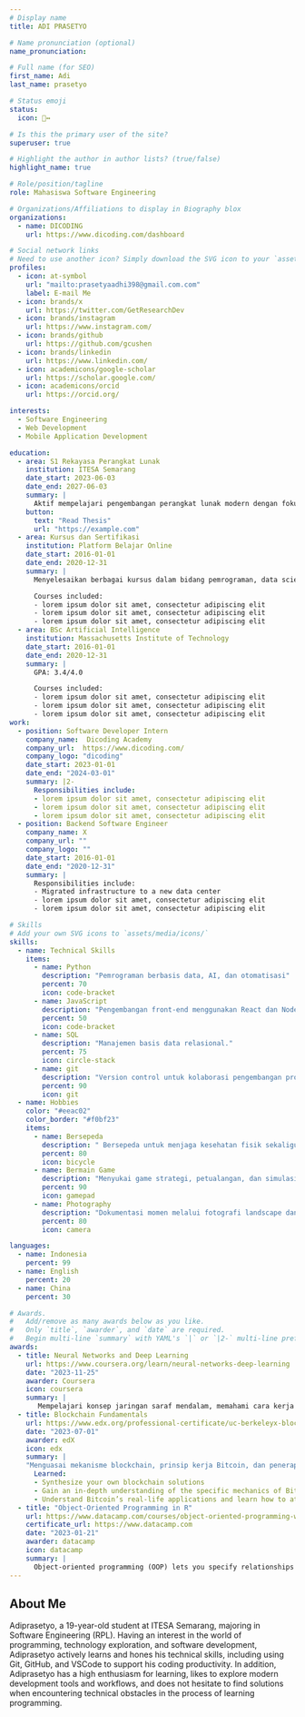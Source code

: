```yaml
---
# Display name
title: ADI PRASETYO

# Name pronunciation (optional)
name_pronunciation: 

# Full name (for SEO)
first_name: Adi
last_name: prasetyo

# Status emoji
status:
  icon: 🙂‍↔️

# Is this the primary user of the site?
superuser: true

# Highlight the author in author lists? (true/false)
highlight_name: true

# Role/position/tagline
role: Mahasiswa Software Engineering

# Organizations/Affiliations to display in Biography blox
organizations:
  - name: DICODING
    url: https://www.dicoding.com/dashboard

# Social network links
# Need to use another icon? Simply download the SVG icon to your `assets/media/icons/` folder.
profiles:
  - icon: at-symbol
    url: "mailto:prasetyaadhi398@gmail.com.com"
    label: E-mail Me
  - icon: brands/x
    url: https://twitter.com/GetResearchDev
  - icon: brands/instagram
    url: https://www.instagram.com/
  - icon: brands/github
    url: https://github.com/gcushen
  - icon: brands/linkedin
    url: https://www.linkedin.com/
  - icon: academicons/google-scholar
    url: https://scholar.google.com/
  - icon: academicons/orcid
    url: https://orcid.org/

interests:
  - Software Engineering
  - Web Development
  - Mobile Application Development

education:
  - area: S1 Rekayasa Perangkat Lunak
    institution: ITESA Semarang
    date_start: 2023-06-03
    date_end: 2027-06-03
    summary: |
      Aktif mempelajari pengembangan perangkat lunak modern dengan fokus pada pengembangan aplikasi berbasis web dan mobile. Tertarik dalam penelitian yang mengintegrasikan teknologi AI dalam pengembangan software.
    button:
      text: "Read Thesis"
      url: "https://example.com"
  - area: Kursus dan Sertifikasi
    institution: Platform Belajar Online
    date_start: 2016-01-01
    date_end: 2020-12-31
    summary: |
      Menyelesaikan berbagai kursus dalam bidang pemrograman, data science, AI, dan blockchain dari platform terkemuka seperti Dicoding, Coursera, dan edX.

      Courses included:
      - lorem ipsum dolor sit amet, consectetur adipiscing elit
      - lorem ipsum dolor sit amet, consectetur adipiscing elit
      - lorem ipsum dolor sit amet, consectetur adipiscing elit
  - area: BSc Artificial Intelligence
    institution: Massachusetts Institute of Technology
    date_start: 2016-01-01
    date_end: 2020-12-31
    summary: |
      GPA: 3.4/4.0

      Courses included:
      - lorem ipsum dolor sit amet, consectetur adipiscing elit
      - lorem ipsum dolor sit amet, consectetur adipiscing elit
      - lorem ipsum dolor sit amet, consectetur adipiscing elit
work:
  - position: Software Developer Intern
    company_name:  Dicoding Academy
    company_url:  https://www.dicoding.com/
    company_logo: "dicoding"
    date_start: 2023-01-01
    date_end: "2024-03-01"
    summary: |2-
      Responsibilities include:
      - lorem ipsum dolor sit amet, consectetur adipiscing elit
      - lorem ipsum dolor sit amet, consectetur adipiscing elit
      - lorem ipsum dolor sit amet, consectetur adipiscing elit
  - position: Backend Software Engineer
    company_name: X
    company_url: ""
    company_logo: ""
    date_start: 2016-01-01
    date_end: "2020-12-31"
    summary: |
      Responsibilities include:
      - Migrated infrastructure to a new data center
      - lorem ipsum dolor sit amet, consectetur adipiscing elit
      - lorem ipsum dolor sit amet, consectetur adipiscing elit

# Skills
# Add your own SVG icons to `assets/media/icons/`
skills:
  - name: Technical Skills
    items:
      - name: Python
        description: "Pemrograman berbasis data, AI, dan otomatisasi"
        percent: 70
        icon: code-bracket
      - name: JavaScript
        description: "Pengembangan front-end menggunakan React dan Node.js"
        percent: 50
        icon: code-bracket
      - name: SQL
        description: "Manajemen basis data relasional."
        percent: 75
        icon: circle-stack
      - name: git
        description: "Version control untuk kolaborasi pengembangan proyek"
        percent: 90
        icon: git
  - name: Hobbies
    color: "#eeac02"
    color_border: "#f0bf23"
    items:
      - name: Bersepeda
        description: " Bersepeda untuk menjaga kesehatan fisik sekaligus menjelajahi lingkungan sekitar."
        percent: 80
        icon: bicycle
      - name: Bermain Game
        description: "Menyukai game strategi, petualangan, dan simulasi untuk relaksasi dan mengasah keterampilan berpikir"
        percent: 90
        icon: gamepad
      - name: Photography
        description: "Dokumentasi momen melalui fotografi landscape dan potret."
        percent: 80
        icon: camera

languages:
  - name: Indonesia
    percent: 99
  - name: English
    percent: 20
  - name: China
    percent: 30

# Awards.
#   Add/remove as many awards below as you like.
#   Only `title`, `awarder`, and `date` are required.
#   Begin multi-line `summary` with YAML's `|` or `|2-` multi-line prefix and indent 2 spaces below.
awards:
  - title: Neural Networks and Deep Learning
    url: https://www.coursera.org/learn/neural-networks-deep-learning
    date: "2023-11-25"
    awarder: Coursera
    icon: coursera
    summary: |
       Mempelajari konsep jaringan saraf mendalam, memahami cara kerja AI, serta mengimplementasikan model deep learning untuk pemecahan masalah nyata.
  - title: Blockchain Fundamentals
    url: https://www.edx.org/professional-certificate/uc-berkeleyx-blockchain-fundamentals
    date: "2023-07-01"
    awarder: edX
    icon: edx
    summary: |  
    "Menguasai mekanisme blockchain, prinsip kerja Bitcoin, dan penerapan smart contract"
      Learned:
      - Synthesize your own blockchain solutions
      - Gain an in-depth understanding of the specific mechanics of Bitcoin
      - Understand Bitcoin’s real-life applications and learn how to attack and destroy Bitcoin, Ethereum, smart contracts and Dapps, and alternatives to Bitcoin’s Proof-of-Work consensus algorithm
  - title: "Object-Oriented Programming in R"
    url: https://www.datacamp.com/courses/object-oriented-programming-with-s3-and-r6-in-r
    certificate_url: https://www.datacamp.com
    date: "2023-01-21"
    awarder: datacamp
    icon: datacamp
    summary: |
      Object-oriented programming (OOP) lets you specify relationships between functions and the objects that they can act on, helping you manage complexity in your code. This is an intermediate level course, providing an introduction to OOP, using the S3 and R6 systems. S3 is a great day-to-day R programming tool that simplifies some of the functions that you write. R6 is especially useful for industry-specific analyses, working with web APIs, and building GUIs.
---
```


## About Me

Adiprasetyo, a 19-year-old student at ITESA Semarang, majoring in Software Engineering (RPL). Having an interest in the world of programming, technology exploration, and software development, Adiprasetyo actively learns and hones his technical skills, including using Git, GitHub, and VSCode to support his coding productivity. In addition, Adiprasetyo has a high enthusiasm for learning, likes to explore modern development tools and workflows, and does not hesitate to find solutions when encountering technical obstacles in the process of learning programming.